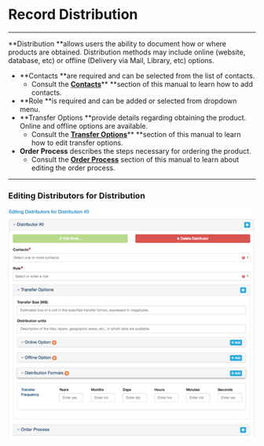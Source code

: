 # Record Distribution

---

**Distribution **allows users the ability to document how or where products are obtained. Distribution methods may include online \(website, database, etc\) or offline \(Delivery via Mail, Library, etc\) options.

* **Contacts **are required and can be selected from the list of contacts.
  * Consult the [**Contacts**](/contacts.md)** **section of this manual to learn how to add contacts.
* **Role **is required and can be added or selected from dropdown menu.
* **Transfer Options **provide details regarding obtaining the product. Online and offline options are available.
  * Consult the [**Transfer Options**](/record/edit/quality/edit-distributors.md)** **section of this manual to learn how to edit transfer options.
* **Order Process** describes the steps necessary for ordering the product. 
  * Consult the [**Order Process**](/record/edit/quality/order-process.md) section of this manual to learn about editing the order process.

---

### Editing Distributors for Distribution

![](/assets/editing_distributors_for_distribution_window.png)

